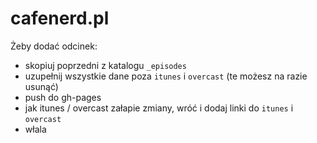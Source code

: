 # cafenerd.pl

Żeby dodać odcinek:

* skopiuj poprzedni z katalogu `_episodes`
* uzupełnij wszystkie dane poza `itunes` i `overcast` (te możesz na razie usunąć)
* push do gh-pages
* jak itunes / overcast załapie zmiany, wróć i dodaj linki do `itunes` i `overcast`
* włala
